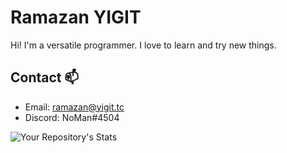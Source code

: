 # Ramazan YIGIT
Hi! I'm a versatile programmer. I love to learn and try new things.

## Contact 📫
- Email: ramazan@yigit.tc
- Discord: NoMan#4504
<!--
**ramazanyigitt/ramazanyigitt** is a ✨ _special_ ✨ repository because its `README.md` (this file) appears on your GitHub profile.

Here are some ideas to get you started:

- 🔭 I’m currently working on ...
- 🌱 I’m currently learning ...
- 👯 I’m looking to collaborate on ...
- 🤔 I’m looking for help with ...
- 💬 Ask me about ...
- 📫 How to reach me: ...
- 😄 Pronouns: ...
- ⚡ Fun fact: ...
-->
![Your Repository's Stats](https://github-readme-stats.vercel.app/api?username=ramazanyigitt&show_icons=true)
